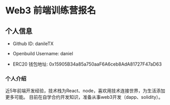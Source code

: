 # Web3 前端训练营报名

## 个人信息

- Github ID: danileTX

- Openbuild Username: daniel

- ERC20 钱包地址: 0x15905B34a85a750aaF6A6ceb8AdA81727F47aD63

### 个人介绍

近5年前端开发经验，技术栈为React、node，喜欢用技术连接世界，为生活添加更多可能。
目前在自学合约开发知识，准备从事web3开发（dapp、solidity）。